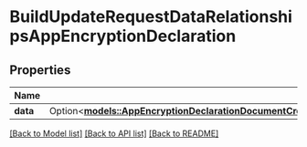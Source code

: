 # BuildUpdateRequestDataRelationshipsAppEncryptionDeclaration

## Properties

Name | Type | Description | Notes
------------ | ------------- | ------------- | -------------
**data** | Option<[**models::AppEncryptionDeclarationDocumentCreateRequestDataRelationshipsAppEncryptionDeclarationData**](AppEncryptionDeclarationDocumentCreateRequest_data_relationships_appEncryptionDeclaration_data.md)> |  | [optional]

[[Back to Model list]](../README.md#documentation-for-models) [[Back to API list]](../README.md#documentation-for-api-endpoints) [[Back to README]](../README.md)


